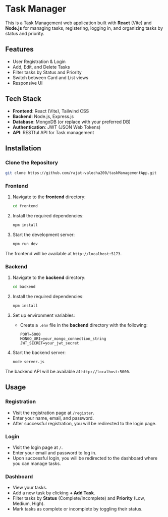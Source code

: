 ﻿# Task Manager

This is a Task Management web application built with **React** (Vite) and **Node.js** for managing tasks, registering, logging in, and organizing tasks by status and priority.

## Features

* User Registration & Login
* Add, Edit, and Delete Tasks
* Filter tasks by Status and Priority
* Switch between Card and List views
* Responsive UI

## Tech Stack

* **Frontend**: React (Vite), Tailwind CSS
* **Backend**: Node.js, Express.js
* **Database**: MongoDB (or replace with your preferred DB)
* **Authentication**: JWT (JSON Web Tokens)
* **API**: RESTful API for Task management

## Installation

### Clone the Repository

```bash
git clone https://github.com/rajat-valecha200/taskManagementApp.git
```

### Frontend

1. Navigate to the **frontend** directory:

   ```bash
   cd frontend
   ```

2. Install the required dependencies:

   ```bash
   npm install
   ```

3. Start the development server:

   ```bash
   npm run dev
   ```

The frontend will be available at `http://localhost:5173`.

### Backend

1. Navigate to the **backend** directory:

   ```bash
   cd backend
   ```

2. Install the required dependencies:

   ```bash
   npm install
   ```

3. Set up environment variables:

   * Create a `.env` file in the **backend** directory with the following:

     ```env
     PORT=5000
     MONGO_URI=your_mongo_connection_string
     JWT_SECRET=your_jwt_secret
     ```

4. Start the backend server:

   ```bash
   node server.js
   ```

The backend API will be available at `http://localhost:5000`.

## Usage

### Registration

* Visit the registration page at `/register`.
* Enter your name, email, and password.
* After successful registration, you will be redirected to the login page.

### Login

* Visit the login page at `/`.
* Enter your email and password to log in.
* Upon successful login, you will be redirected to the dashboard where you can manage tasks.

### Dashboard

* View your tasks.
* Add a new task by clicking **+ Add Task**.
* Filter tasks by **Status** (Complete/Incomplete) and **Priority** (Low, Medium, High).
* Mark tasks as complete or incomplete by toggling their status.

